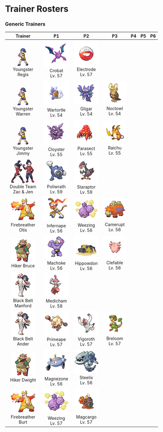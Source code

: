 # Trainer Rosters

### Generic Trainers

| Trainer | P1 | P2 | P3 | P4 | P5 | P6 |
|:-------:|:--:|:--:|:--:|:--:|:--:|:--:|
| ![Youngster Regis](../../assets/trainers/youngster.png "Youngster Regis")<br>Youngster Regis | ![Crobat](../../assets/sprites/crobat/front.gif "Crobat")<br>Crobat<br>Lv. 57 | ![Electrode](../../assets/sprites/electrode/front.gif "Electrode")<br>Electrode<br>Lv. 57 |
| ![Youngster Warren](../../assets/trainers/youngster.png "Youngster Warren")<br>Youngster Warren | ![Wartortle](../../assets/sprites/wartortle/front.gif "Wartortle")<br>Wartortle<br>Lv. 54 | ![Gligar](../../assets/sprites/gligar/front.gif "Gligar")<br>Gligar<br>Lv. 54 | ![Noctowl](../../assets/sprites/noctowl/front.gif "Noctowl")<br>Noctowl<br>Lv. 54 |
| ![Youngster Jimmy](../../assets/trainers/youngster.png "Youngster Jimmy")<br>Youngster Jimmy | ![Cloyster](../../assets/sprites/cloyster/front.gif "Cloyster")<br>Cloyster<br>Lv. 55 | ![Parasect](../../assets/sprites/parasect/front.gif "Parasect")<br>Parasect<br>Lv. 55 | ![Raichu](../../assets/sprites/raichu/front.gif "Raichu")<br>Raichu<br>Lv. 55 |
| ![Double Team Zac & Jen](../../assets/trainers/double_team.png "Double Team Zac & Jen")<br>Double Team Zac & Jen | ![Poliwrath](../../assets/sprites/poliwrath/front.gif "Poliwrath")<br>Poliwrath<br>Lv. 59 | ![Staraptor](../../assets/sprites/staraptor/front.gif "Staraptor")<br>Staraptor<br>Lv. 59 |
| ![Firebreather Otis](../../assets/trainers/firebreather.png "Firebreather Otis")<br>Firebreather Otis | ![Infernape](../../assets/sprites/infernape/front.gif "Infernape")<br>Infernape<br>Lv. 56 | ![Weezing](../../assets/sprites/weezing/front.gif "Weezing")<br>Weezing<br>Lv. 56 | ![Camerupt](../../assets/sprites/camerupt/front.gif "Camerupt")<br>Camerupt<br>Lv. 56 |
| ![Hiker Bruce](../../assets/trainers/hiker.png "Hiker Bruce")<br>Hiker Bruce | ![Machoke](../../assets/sprites/machoke/front.gif "Machoke")<br>Machoke<br>Lv. 56 | ![Hippowdon](../../assets/sprites/hippowdon/front.gif "Hippowdon")<br>Hippowdon<br>Lv. 56 | ![Clefable](../../assets/sprites/clefable/front.gif "Clefable")<br>Clefable<br>Lv. 56 |
| ![Black Belt Manford](../../assets/trainers/black_belt.png "Black Belt Manford")<br>Black Belt Manford | ![Medicham](../../assets/sprites/medicham/front.gif "Medicham")<br>Medicham<br>Lv. 58 |
| ![Black Belt Ander](../../assets/trainers/black_belt.png "Black Belt Ander")<br>Black Belt Ander | ![Primeape](../../assets/sprites/primeape/front.gif "Primeape")<br>Primeape<br>Lv. 57 | ![Vigoroth](../../assets/sprites/vigoroth/front.gif "Vigoroth")<br>Vigoroth<br>Lv. 57 | ![Breloom](../../assets/sprites/breloom/front.gif "Breloom")<br>Breloom<br>Lv. 57 |
| ![Hiker Dwight](../../assets/trainers/hiker.png "Hiker Dwight")<br>Hiker Dwight | ![Magnezone](../../assets/sprites/magnezone/front.gif "Magnezone")<br>Magnezone<br>Lv. 56 | ![Steelix](../../assets/sprites/steelix/front.gif "Steelix")<br>Steelix<br>Lv. 56 |
| ![Firebreather Burt](../../assets/trainers/firebreather.png "Firebreather Burt")<br>Firebreather Burt | ![Weezing](../../assets/sprites/weezing/front.gif "Weezing")<br>Weezing<br>Lv. 57 | ![Magcargo](../../assets/sprites/magcargo/front.gif "Magcargo")<br>Magcargo<br>Lv. 57 |

